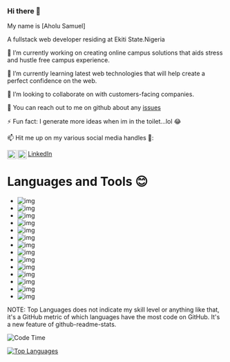 ### Hi there 👋

<!--
**Sir-muhell/Sir-muhell** is a ✨ _special_ ✨ repository because its `README.md` (this file) appears on your GitHub profile.

Here are some ideas to get you started:

- 🔭 I’m currently working on ...
- 🌱 I’m currently learning ...
- 👯 I’m looking to collaborate on ...
- 🤔 I’m looking for help with ...
- 💬 Ask me about ...
- 📫 How to reach me: ...
- 😄 Pronouns: ...
- ⚡ Fun fact: ...
-->

My name is [Aholu Samuel]

A fullstack web developer residing at Ekiti State.Nigeria

🔭 I’m currently working on creating online campus solutions that aids stress and hustle free campus experience. 

🌱 I’m currently learning latest web technologies that will help create a perfect confidence on the web.

👯 I’m looking to collaborate on with customers-facing companies.

💬 You can reach out to me on github about any [issues](https://github.com/Sir-muhell/Sir-muhell/issues)

⚡ Fun fact: I generate more ideas when im in the toilet...lol 😂

📫 Hit me up on my various social media handles 🔭:

[LinkedIn](https://www.linkedin.com/in/samuel-aholu-b242711a3/)
<a href="https://twitter.com/grtnxhor">
  <img align="left" alt="My Twitter Account" width="21px" src="https://raw.githubusercontent.com/anuraghazra/anuraghazra/master/assets/twitter.svg" />
</a>
<a href="https://wa.me/2348138865571">
  <img align="left" alt="My contact" width="21px" src="https://image.flaticon.com/icons/png/512/124/124034.png" />
</a>

# Languages and Tools :blush:
- ![img](https://img.shields.io/badge/Python-3776AB?style=for-the-badge&logo=python&logoColor=white)
- ![img](https://img.shields.io/badge/HTML-239120?style=for-the-badge&logo=html5&logoColor=white)
- ![img](https://img.shields.io/badge/HTML5-E34F26?style=for-the-badge&logo=html5&logoColor=white)
- ![img](https://img.shields.io/badge/CSS-239120?&style=for-the-badge&logo=css3&logoColor=white)
- ![img](https://img.shields.io/badge/JavaScript-323330?style=for-the-badge&logo=javascript&logoColor=F7DF1E)
- ![img](https://img.shields.io/badge/Java-ED8B00?style=for-the-badge&logo=java&logoColor=white)
- ![img](https://img.shields.io/badge/MySQL-00000F?style=for-the-badge&logo=mysql&logoColor=white)
- ![img](https://img.shields.io/badge/Sass-CC6699?style=for-the-badge&logo=sass&logoColor=white)
- ![img](https://img.shields.io/badge/Vue.js-35495E?style=for-the-badge&logo=vue.js&logoColor=4FC08D)
- ![img](https://img.shields.io/badge/Tailwind_CSS-38B2AC?style=for-the-badge&logo=tailwind-css&logoColor=white)
- ![img](https://img.shields.io/badge/Bootstrap-563D7C?style=for-the-badge&logo=bootstrap&logoColor=white)
- ![img](https://img.shields.io/badge/jQuery-0769AD?style=for-the-badge&logo=jquery&logoColor=white)
- ![img](https://img.shields.io/badge/Slack-4A154B?style=for-the-badge&logo=slack&logoColor=white)
- ![img](https://img.shields.io/badge/Netlify-00C7B7?style=for-the-badge&logo=netlify&logoColor=white)



NOTE: Top Languages does not indicate my skill level or anything like that, it's a GitHub metric of which languages have the most code on GitHub. It's a new feature of github-readme-stats.

![Code Time](https://img.shields.io/endpoint?style=for-the-badge&url=https://codetime-api.datreks.com/badge/797?logoColor=white%26project=%26recentMS=0%26showProject=false)

[![Top Languages](https://github-readme-stats.vercel.app/api/top-langs/?username=Grtnxhor)](https://github-readme-stats.vercel.app/api/top-langs/?username=Grtnxhor)

